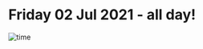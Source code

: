 # Friday 02 Jul 2021 - all day!
![time](https://github.com/rich-ctm/today/workflows/time/badge.svg)

